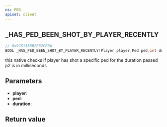 ```yaml
---
ns: PED
apiset: client
---
```

## _HAS_PED_BEEN_SHOT_BY_PLAYER_RECENTLY

```c
// 0x9C81338B2E62CE0A
BOOL _HAS_PED_BEEN_SHOT_BY_PLAYER_RECENTLY(Player player,Ped ped,int duration);
```

this native checks if player has shot a specific ped for the duration passed p2 is in milliseconds 

## Parameters
* **player**:
* **ped**:
* **duration**:

## Return value

